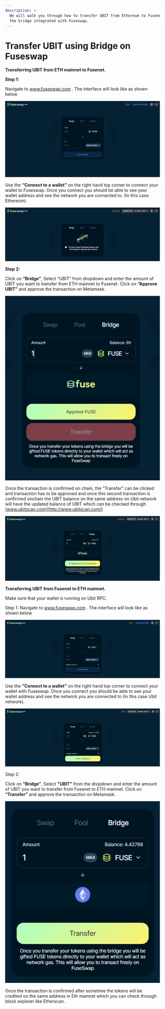 ```yaml
---
description: >-
  We will walk you through how to transfer UBIT from Ethereum to Fusenet using
  the bridge integrated with Fuseswap.
---
```


# Transfer UBIT using Bridge on Fuseswap

**Transferring UBIT from ETH mainnet to Fusenet.**

**Step 1:**

Navigate to www.fuseswap.com . The interface will look like as shown below

![](../../.gitbook/assets/0%20%286%29.png)

Use the **“Connect to a wallet”** on the right hand top corner to connect your wallet to Fuseswap. Once you connect you should be able to see your wallet address and see the network you are connected to. \(In this case Ethereum\)

![](../../.gitbook/assets/1%20%289%29.png)

**Step 2:**

Click on **“Bridge”**, Select “UBIT” from dropdown and enter the amount of UBIT you want to transfer from ETH mainnet to Fusenet. Click on **“Approve UBIT”** and approve the transaction on Metamask.

![](../../.gitbook/assets/2%20%289%29.png)

Once the transaction is confirmed on chain, the “Transfer” can be clicked and transaction has to be approved and once this second transaction is confirmed onchain the UBIT balance on the same address on Ubit network will have the updated balance of UBIT which can be checked through [www.ubitscan.com](http://www.ubitscan.com/)

![](../../.gitbook/assets/3%20%288%29.png)

**Transferring UBIT from Fusenet to ETH mainnet.**

Make sure that your wallet is running on Ubit RPC.

Step 1: Navigate to www.fuseswap.com . The interface will look like as shown below

![](../../.gitbook/assets/4%20%289%29.png)

Use the **“Connect to a wallet”** on the right hand top corner to connect your wallet with Fuseswap. Once you connect you should be able to see your wallet address and see the network you are connected to \(In this case Ubit network\).

![](../../.gitbook/assets/5%20%286%29.png)

Step 2:

Click on **“Bridge”**, Select **"UBIT"** from the dropdown and enter the amount of UBIT you want to transfer from Fusenet to ETH mainnet. Click on **“Transfer”** and approve the transaction on Metamask.

![](../../.gitbook/assets/6%20%287%29.png)

Once the transaction is confirmed after sometime the tokens will be credited on the same address in Eth mainnet which you can check through block explorer like Etherscan.

